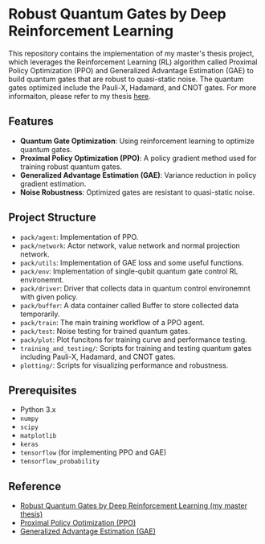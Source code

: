 # Robust Quantum Gates by Deep Reinforcement Learning

This repository contains the implementation of my master's thesis project, which leverages the Reinforcement Learning (RL) algorithm called Proximal Policy Optimization (PPO) and Generalized Advantage Estimation (GAE) to build quantum gates that are robust to quasi-static noise. The quantum gates optimized include the Pauli-X, Hadamard, and CNOT gates. For more informaiton, please refer to my thesis [here](https://tdr.lib.ntu.edu.tw/handle/123456789/92226).

## Features

- **Quantum Gate Optimization**: Using reinforcement learning to optimize quantum gates.
- **Proximal Policy Optimization (PPO)**: A policy gradient method used for training robust quantum gates.
- **Generalized Advantage Estimation (GAE)**: Variance reduction in policy gradient estimation.
- **Noise Robustness**: Optimized gates are resistant to quasi-static noise.

## Project Structure

- `pack/agent`: Implementation of PPO.
- `pack/network`: Actor network, value network and normal projection network.
- `pack/utils`: Implementation of GAE loss and some useful functions.
- `pack/env`: Implementation of single-qubit quantum gate control RL environemnt.
- `pack/driver`: Driver that collects data in quantum control environemnt with given policy.
- `pack/buffer`: A data container called Buffer to store collected data temporarily.
- `pack/train`: The main training workflow of a PPO agent.
- `pack/test`: Noise testing for trained quantum gates.
- `pack/plot`: Plot funcitons for training curve and performance testing.
- `training_and_testing/`: Scripts for training and testing quantum gates including Pauli-X, Hadamard, and CNOT gates.
- `plotting/`: Scripts for visualizing performance and robustness.

## Prerequisites
- Python 3.x
- `numpy`
- `scipy`
- `matplotlib`
- `keras`
- `tensorflow` (for implementing PPO and GAE)
- `tensorflow_probability`

## Reference
- [Robust Quantum Gates by Deep Reinforcement Learning (my master thesis)](https://tdr.lib.ntu.edu.tw/handle/123456789/92226)
- [Proximal Policy Optimization (PPO)](https://arxiv.org/pdf/1707.06347)
- [Generalized Advantage Estimation (GAE)](https://arxiv.org/pdf/1506.02438)
